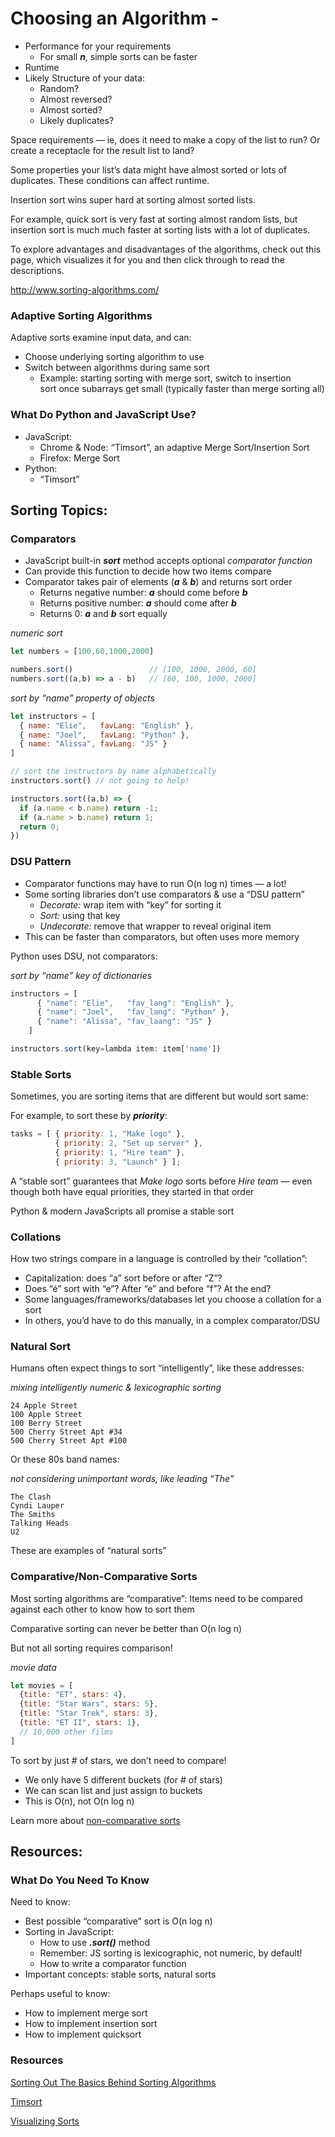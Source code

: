# Choosing an Algorithm -

- Performance for your requirements
    - For small ***n***, simple sorts can be faster
- Runtime
- Likely Structure of your data:
    - Random?
    - Almost reversed?
    - Almost sorted?
    - Likely duplicates?

Space requirements — ie, does it need to make a copy of the list to run? Or create a receptacle for the result list to land?

Some properties your list’s data might have almost sorted or lots of duplicates. These conditions can affect runtime.

Insertion sort wins super hard at sorting almost sorted lists.

For example, quick sort is very fast at sorting almost random lists, but insertion sort is much much faster at sorting lists with a lot of duplicates.

To explore advantages and disadvantages of the algorithms, check out this page, which visualizes it for you and then click through to read the descriptions.

http://www.sorting-algorithms.com/

### Adaptive Sorting Algorithms
Adaptive sorts examine input data, and can:

- Choose underlying sorting algorithm to use
- Switch between algorithms during same sort
    - Example: starting sorting with merge sort, switch to insertion sort once subarrays get small (typically faster than merge sorting all)

### What Do Python and JavaScript Use?
- JavaScript:
    - Chrome & Node: “Timsort”, an adaptive Merge Sort/Insertion Sort
    - Firefox: Merge Sort
- Python:
    - “Timsort”

## Sorting Topics:

### Comparators
- JavaScript built-in ***sort*** method accepts optional *comparator function*
- Can provide this function to decide how two items compare
- Comparator takes pair of elements (***a*** & ***b***) and returns sort order
    - Returns negative number: ***a*** should come before ***b***
    - Returns positive number: ***a*** should come after ***b***
    - Returns 0: ***a*** and ***b*** sort equally

_numeric sort_
```jsx
let numbers = [100,60,1000,2000]

numbers.sort()                 // [100, 1000, 2000, 60]
numbers.sort((a,b) => a - b)   // [60, 100, 1000, 2000]
```

_sort by “name” property of objects_
```jsx
let instructors = [
  { name: "Elie",   favLang: "English" },
  { name: "Joel",   favLang: "Python" },
  { name: "Alissa", favLang: "JS" }
]

// sort the instructors by name alphabetically
instructors.sort() // not going to help!

instructors.sort((a,b) => {
  if (a.name < b.name) return -1;
  if (a.name > b.name) return 1;
  return 0;
})
```

### DSU Pattern
- Comparator functions may have to run O(n log n) times — a lot!
- Some sorting libraries don’t use comparators & use a “DSU pattern”
    - *Decorate:* wrap item with “key” for sorting it
    - *Sort:* using that key
    - *Undecorate:* remove that wrapper to reveal original item
- This can be faster than comparators, but often uses more memory

Python uses DSU, not comparators:

_sort by “name” key of dictionaries_
```jsx
instructors = [
      { "name": "Elie",   "fav_lang": "English" },
      { "name": "Joel",   "fav_lang": "Python" },
      { "name": "Alissa", "fav_laang": "JS" }
    ]

instructors.sort(key=lambda item: item['name'])
```

### Stable Sorts
Sometimes, you are sorting items that are different but would sort same:

For example, to sort these by ***priority***:

```jsx
tasks = [ { priority: 1, "Make logo" },
          { priority: 2, "Set up server" },
          { priority: 1, "Hire team" },
          { priority: 3, "Launch" } ];
```

A “stable sort” guarantees that *Make logo* sorts before *Hire team* — even though both have equal priorities, they started in that order

Python & modern JavaScripts all promise a stable sort

### Collations
How two strings compare in a language is controlled by their “collation”:

- Capitalization: does “a” sort before or after “Z”?
- Does “é” sort with “e”? After “e” and before “f”? At the end?
- Some languages/frameworks/databases let you choose a collation for a sort
- In others, you’d have to do this manually, in a complex comparator/DSU

### Natural Sort
Humans often expect things to sort “intelligently”, like these addresses:

_mixing intelligently numeric & lexicographic sorting_
```
24 Apple Street
100 Apple Street
100 Berry Street
500 Cherry Street Apt #34
500 Cherry Street Apt #100
```

Or these 80s band names:

_not considering unimportant words, like leading “The”_
```
The Clash
Cyndi Lauper
The Smiths
Talking Heads
U2
```

These are examples of “natural sorts”

### Comparative/Non-Comparative Sorts
Most sorting algorithms are “comparative”: Items need to be compared against each other to know how to sort them

Comparative sorting can never be better than O(n log n)

But not all sorting requires comparison!

_movie data_
```jsx
let movies = [
  {title: "ET", stars: 4},
  {title: "Star Wars", stars: 5},
  {title: "Star Trek", stars: 3},
  {title: "ET II", stars: 1},
  // 10,000 other films
]
```

To sort by just # of stars, we don’t need to compare!

- We only have 5 different buckets (for # of stars)
- We can scan list and just assign to buckets
- This is O(n), not O(n log n)

Learn more about [non-comparative sorts](http://pages.cs.wisc.edu/~paton/readings/Old/fall08/LINEAR-SORTS.html)

## Resources:

### What Do You Need To Know
Need to know:

- Best possible “comparative” sort is O(n log n)
- Sorting in JavaScript:
    - How to use ***.sort()*** method
    - Remember: JS sorting is lexicographic, not numeric, by default!
    - How to write a comparator function
- Important concepts: stable sorts, natural sorts

Perhaps useful to know:

- How to implement merge sort
- How to implement insertion sort
- How to implement quicksort

### Resources
[Sorting Out The Basics Behind Sorting Algorithms](https://medium.com/basecs/sorting-out-the-basics-behind-sorting-algorithms-b0a032873add)

[Timsort](https://en.wikipedia.org/wiki/Timsort)

[Visualizing Sorts](https://visualgo.net/en)
